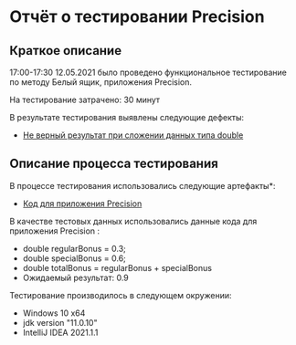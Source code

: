 # Отчёт о тестировании Precision

## Краткое описание

17:00-17:30 12.05.2021 было проведено функциональное тестирование по методу Белый ящик, приложения Precision.

На тестирование затрачено: 30 минут

В результате тестирования выявлены следующие дефекты:
* [Не верный результат при сложении данных типа double](https://github.com/Yudinegor86/Precision/issues/1#issue-890075066)

## Описание процесса тестирования

В процессе тестирования использовались следующие артефакты*:
* [Код для приложения Precision](https://github.com/Yudinegor86/Precision/blob/master/src/Main.java)



В качестве тестовых данных использовались данные кода для приложения Precision :
* double regularBonus = 0.3;<br>
* double specialBonus = 0.6;<br>
* double totalBonus = regularBonus + specialBonus<br>
* Ожидаемый результат: 0.9

Тестирование производилось в следующем окружении:
* Windows 10 x64
* jdk version "11.0.10"
* IntelliJ IDEA 2021.1.1 
